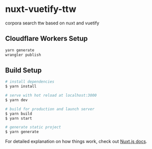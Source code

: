 # nuxt-vuetify-ttw
corpora search ttw based on nuxt and vuetify

<!---## Query Format

```js
//search_es.js
const corsproxy = "corsproxy.dattw.ga"
let index = ["uncor", "dictcor", "europarl"]
let baseURL = `https://${corsproxy}/127.0.0.1:9200/${index.join(",")}/_search/`
```

*   uncor/?phrase=test
*   dictcor/?phrase=test
*   europarl/?phrase=test
--->
## Cloudflare Workers Setup

```bash
yarn generate
wrangler publish
```

## Build Setup

```bash
# install dependencies
$ yarn install

# serve with hot reload at localhost:3000
$ yarn dev

# build for production and launch server
$ yarn build
$ yarn start

# generate static project
$ yarn generate
```

For detailed explanation on how things work, check out [Nuxt.js docs](https://nuxtjs.org).
